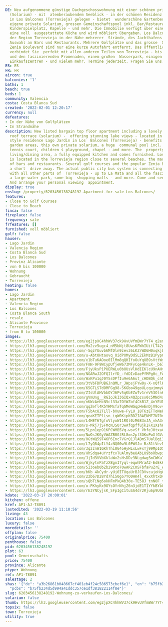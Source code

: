 ```yaml
---
DE: Neu aufgenommene günstige Dachgeschosswohnung mit einer schönen privaten Dachterrasse
  (Solarium) - mit  atemberaubendem Seeblick - in der schönen Residenz Lago Jardin
  in Los Balcones (Torrevieja) gelegen - bietet  wunderschöne Gartenbereiche, das
  eigene private Solarium, grossen Gemeinschaftspool inkl. Bar/Restaurant,  Tennisplatz,
  Kinderspielplatz, Kapelle - und mehr. Die Immobilie verfügt über einen offenen Wohn-/Essbereich,
  eine voll  ausgestattete Küche und wird möbliert übergeben. Los Balcones liegt in
  der Region Torrevieja in der Nähe mehrerer  Strände, des Jachthafens und einer großen
  Auswahl an Bars und Restaurants. Mehrere Golfplätze und das grosse  Shopping Centre
  Zenia Boulevard sind nur eine kurze Autofahrt entfernt. Das öffentliche Stadtbussystem
  verbindet Sie  perfekt mit allen anderen Teilen von Torrevieja - bis nach La Mata
  und den faszinierenden Promenaden, einem großen  Wasserpark, einigen weiteren großen
  Einkaufszentren - und vielem mehr. Termine jederzeit. Fragen Sie uns.
ES: ES
FR: FR
aircon: true
balconies: '1'
baths: 1
beach: true
beds: 1
community: Valencia
costa: Costa Blanca Sud
created: '2022-02-01 12:20:17'
currency: null
defeatures:
- In der Nähe von Golfplätzen
- In Strandnähe
description: New listed bargain top floor apartment including a lovely fully private
  roof terrace (solarium) -  offering stunning lake views - located in the nice Spanish
  style residence Lago Jardin in Los  Balcones (Torrevieja) - benefits from beautiful
  garden areas, this own private solarium, a huge  communal pool incl. Bar / restaurant,
  tennis court, children ́s playground, chapel - and more. The  property has an open
  living/dining area, a fully equipped kitchen and comes furnished. Los  Balcones
  is located in the Torrevieja region close to several beaches, the marina and a wide  selection
  of bars and restaurants. Several golf courses and the popular Zenia Boulevard are
  a short  drive away. The actual public city bus system is connecting you perfectly
  with all other parts of  Torrevieja - up to La Mata and all the fascinating promenades,
  a large water park, some big  shopping malls - and more. Come and see yourself.
  And arrange your personal viewing  appointment.
display: true
enslug: /property/6203456138248192-Apartment-for-sale-Los-Balcones/
features:
- Close to Golf Courses
- Close to Beach
finca: false
fireplace: false
frequency: sale
frfeatures: []
furnished: voll möbliert
golf: false
hauser:
- Lago Jardin
- Valencia Region
- Costa Blanca Sud
- Los Balcones
- Provinz Alicante
- von 0 bis 100000
- Wohnung
- Gebraucht
- Torrevieja
heating: false
homes:
- Lago Jardin
- Apartment
- Valencia Region
- Los Balcones
- Costa Blanca South
- resale
- Alicante Province
- Torrevieja
- from 0 to 100000
images:
- https://lh3.googleusercontent.com/eg2jpXC4hhWV37ck9HvUVfmBWr7YT4_g2em87qqulmnxhtsaQRDRplbLYVsNGOsILcJI0vjzJkvsVskive0-jYJKkZ_UllMp=w640-rj-e30-l100
- https://lh3.googleusercontent.com/Mx2zv5ugc4_nM5bNjt8UwsKFWhIUifLT42gS_hbniCHFdOHqZiELSZQTWifnjrcfVdaw9ttRwD1c4iKq5bpqCHhOywPhl_ubdQ=w640-rj-e30-l100
- https://lh3.googleusercontent.com/-SqzYUuvb6MfDln9zev36LKZrWD6H0xqkjLkm722f2QIDdYWTzNBZobLhzqioPgwbYa4oDBYeANWH0ZNAjmO9sQD1KYHEVOecA=w640-rj-e30-l100
- https://lh3.googleusercontent.com/u-Abt0Htaovq_OidPOMyDdSL2EkMzB1PypQYonIoQMibnHjt1iMoyQJpbeCkzSLWNSySASzPrhUMf8Cqkw4UhNMQoFVOFGILrA=w640-rj-e30-l100
- https://lh3.googleusercontent.com/x1bTuKAOoe0IlMm8qQHIfoOuYqUB9sVttWy0jU-1vL9gQGx3TTCqwBspGuHN9XbPs0rda8UxCRE3u5BzA-SvyaE6yAXrG5b4=w640-rj-e30-l100
- https://lh3.googleusercontent.com/FmN-9F9WCypUfjeW673MFyCqe4knLK-_b6Izd3fSp6Eu_51ngxbnjTYWKhXRorj0X9Pe4-OIsngbBOBKdp2dX8MBhz1xPvVM=w640-rj-e30-l100
- https://lh3.googleusercontent.com/FjyUksP1PUERWLu0bOUsVlHdIEKlcU9nAHyEIoNeAbMHsdDhp64WvOuQKfSu76V0NCB9lH9ha85EE45Yn4k6Ql_qkBLbV5-44w=w640-rj-e30-l100
- https://lh3.googleusercontent.com/NGARwJ2OFQIlrfD_-fdDIvDaePfMPg0c_FAsRH8Ky-nWxb85EoOT-JG_ydVI-IiqpQn_vLDmlsr1cazjLblielyPpCpeZw7Gdw=w640-rj-e30-l100
- https://lh3.googleusercontent.com/WxKPu1qJ0YSsDPfIu9e6A6ut_cHDBQk_cnN8MCKcG5TJ6MehSR67eG1T8wS22ZEouUm514Tl0--EkaNrf1cGqJzKEcKaADh_cw=w640-rj-e30-l100
- https://lh3.googleusercontent.com/3tVbFDPUBGJnQMLr_JWpsjFYw0y-X-nQflKA5Deszt2nZEX1Tbp6st4TzTzePAbz5_UlyHzpoJp2t9yE_oLiBvjkERWcaX45G50=w640-rj-e30-l100
- https://lh3.googleusercontent.com/65GTLSTdOMFGg98-SKGbo49goULcqujmmyWHLLO18adMSgbUEXh-O6bd9Q_GAHM4pSNMqUCTab23gA86vdccmHshNh4_BFjk=w640-rj-e30-l100
- https://lh3.googleusercontent.com/ZIsUlAHVbbOYJ6Pv5qKbEZwTv1reV53OlnKdsFJybm8NeUB991IV2jPSVq-oqEo2v6X0-uHClwwgSzkgupShI7vMTPeBSwAg=w640-rj-e30-l100
- https://lh3.googleusercontent.com/gVmUng__RGIoJkI3GIQx4QZpzsx0c5MNd4alsm0-Fs8Rh0ZlSYD5m0rfQdowCWSPOL-jRNp57_gOaW5ZRmsvhdQzD06I17jVjQ=w640-rj-e30-l100
- https://lh3.googleusercontent.com/nKWzAeHcN5cl33a7OYWZof4CkB1Z_4nYEUNMbBHdzPnCTYWOY3S4bod2jThT1fMtgVK41qzctThHvy56gl6jSak5CZXB1_48OqQ=w640-rj-e30-l100
- https://lh3.googleusercontent.com/qqZefl4K5YHMsfaTqGMeWGqpHeEnDjV9ovvcVIzHoXJO9j_ypUxd3OkV74uh_keQL_X8v6AdkmdT9gxELWfc1N0Te-iR9NLQcw=w640-rj-e30-l100
- https://lh3.googleusercontent.com/F5bAc82TLll-bXuwe-FyLU_18T6zETToNeP5n1gyApxIh7CTZCuAGhjthJRQJg9XtArhkoSA-QaVKMuiKq7VMeGrGAnww3uA=w640-rj-e30-l100
- https://lh3.googleusercontent.com/qeaKETPlLsn_iqW0KipKBD2I8AENMF7N70mnE6xPwvEsTcEQkL4o7roJWIX4KjfDPK94JWx9cAn6mnGaj3L92r7ONnDGbAAvcg=w640-rj-e30-l100
- https://lh3.googleusercontent.com/L4HET6TgfoVlyoW11RQl0zM683nJA_vkA3sCO2awxiRtHJ_LNVIrRqRoi2GqyBcUNST08a5lktUzN6evIAQND7EFFbFlU-MhuA=w640-rj-e30-l100
- https://lh3.googleusercontent.com/s-Mkj7jSFMcNJSOr3wAfqpffujkIFX1XshHVyWEk6BHQVzsv5wAnTsCoYKgQJQrKWLBXhaSH3Wjym1tlTnRFGyMj0uY7w1VN7g=w640-rj-e30-l100
- https://lh3.googleusercontent.com/5Lpn1ep91KPCWMB5Vq-wsvSf_VhfeJ0txaCzxxnPyBOKI_6YIzB9lSMdo0OML3a0jHe-7guCCZ1CnuqqrHB8g1EeqEKmyIA7i1U=w640-rj-e30-l100
- https://lh3.googleusercontent.com/NwOsJKGyVWAZB0GfRL8ms2pf3GKoPwXfGVxtrKw2DNH3fri8MQ3mMXBodjydpEQtte1MqIcNG3gpB2749NygPU5jf5iB4WKKSw=w640-rj-e30-l100
- https://lh3.googleusercontent.com/0GtWQ59T46P6Enc7VGrQ1JlABmS7UalBgi3Sd3aM2hLBadlUn7bi2pLpoylAmO5kJvpu7TrY5JzUtZKvCK4z0fb6qPUveMte=w640-rj-e30-l100
- https://lh3.googleusercontent.com/L7yQ84pILY4zNQ00w9L0PWSJo-Bz81tVezNxPDY5ZABSzRevbhZBfKIeDzNqyFg158FFjYW8wZxMPc8-M3XMWWYEeX44HrgL1Q=w640-rj-e30-l100
- https://lh3.googleusercontent.com/3qzznW1GKhThi0G4oHyHLxLwFxTj99Mp1O55wSuDF0inWxVSCYyNeYLov_8iarbF5j3KfWupL9srL4STawqc5v_LkwnFiD-ZvAg=w640-rj-e30-l100
- https://lh3.googleusercontent.com/HhSdqa4uYrzfcvTuAlmybe8AbLO9boRbwpzOD21XTG_blDKlU_3RgweSRIJz3g9Q94VhFfVKTbGCXOK9Wj0QvfBz_uHpTFbWOA=w640-rj-e30-l100
- https://lh3.googleusercontent.com/JjId3VVbXklaWv2sHsDDz3NLgdwgSmCWKuIM2Ylodx3-mmoBS1P6wUBNl3-SCpJxNvwX0AvpTVQbwZgzTz6aFmvJPZwlY8q_ZQ=w640-rj-e30-l100
- https://lh3.googleusercontent.com/WjkytnPaTzX8gnI7yql-eqwhMraA2-EdEk61X-8N4pY-QRDemx1rDUxy0xhX575ac62xnfs-uwrg9P0V-rbxSNjsvLK3j5JtmYI=w640-rj-e30-l100
- https://lh3.googleusercontent.com/5I3oeb0bZb29Oto70wAR2CmSFbfaPuZrE_AVJbBW8w08Yw-798JwzcD7wHzmCyXl72YOI90rMa-Z74rfazHRD5tbshkDpv-M=w640-rj-e30-l100
- https://lh3.googleusercontent.com/bKb_4kCydr-yUj0ITUqaUrBJCDVvcajoHgGdbZ7EH556jiF6OA-9uFAa7KB3xLjDv9Y08qoV20Iyd0ljupqPMkJJ1lXljBPwsQ=w640-rj-e30-l100
- https://lh3.googleusercontent.com/2zb67D28Yd7hiS0go7YO0HK4l_4xxXhtxQvOwIVFgkcT5hjWxx91rZLiDc-jRjmW34AcI9W5AzskQ0mD_I_2WaBZfkVq4huEtw=w640-rj-e30-l100
- https://lh3.googleusercontent.com/sQbTiNg6okHFmPkQ4b30e-TE58J_tnNOF_teGCUFZKbbjFz_TarlikxQYjIkD5C4Ps_lDtw6F8clbmLa-3UBr8XTUOK2n2_FGek=w640-rj-e30-l100
- https://lh3.googleusercontent.com/o-PKhyKx9OYsOYrNhjZ6n3jdE1T1YYkBYb0dhUabgKCVbSuPLdPFV2ZQlgOq-tHSbWSc3Q5N400HiFqF4sKUW7QfVzDdtGni5Q=w640-rj-e30-l100
- https://lh3.googleusercontent.com/rE3YNCyjsK_SFpIgCituSA4dr2Rju6p9UGEiDzoJfqLG4rlSulmjHACFqWl5bZE0-AbYoJFSv0oFYingvpBcnCXm5KqPUIKNPg=w640-rj-e30-l100
kdate: '2022-03-17 20:00:01'
kitchen: offene
kref: AP1-AJ-T8091
lastedited: '2022-03-19 11:10:56'
living: 43
location: Los Balcones
luxury: false
moredetails: ''
offplan: false
originalprice: 75400
penthouse: false
pid: 6203456138248192
plot: 63
pool: Gemeinschafts
price: 75400
province: Alicante
ptype: Wohnung
ref: AP1-T8091
salestage: 2
shas: '{"de": "a3b26861b048667cf401eb4f24c586573cbef6e1", "en": "b75fb234d5d994a41ddc357ce1df381822114f8e",
  "pcbs": "b75fb234d5d994a41ddc357ce1df381822114f8e"}'
slug: 6203456138248192-Wohnung-zu-verkaufen-Los-Balcones/
solarium: false
thumb: https://lh3.googleusercontent.com/eg2jpXC4hhWV37ck9HvUVfmBWr7YT4_g2em87qqulmnxhtsaQRDRplbLYVsNGOsILcJI0vjzJkvsVskive0-jYJKkZ_UllMp=w400-h240-n-rj-e30-l100
topsix: false
town: Torrevieja
utility: true
---
```

